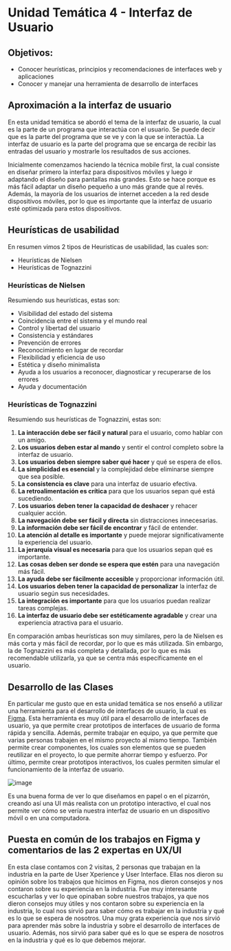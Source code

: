 # Unidad Temática 4 - Interfaz de Usuario

## Objetivos:

* Conocer heurísticas, principios y recomendaciones de interfaces web y aplicaciones
* Conocer y manejar una herramienta de desarrollo de interfaces

## Aproximación a la interfaz de usuario

En esta unidad temática se abordó el tema de la interfaz de usuario, la cual es la parte de un programa que interactúa con el usuario. Se puede decir que es la parte del programa que se ve y con la que se interactúa. La interfaz de usuario es la parte del programa que se encarga de recibir las entradas del usuario y mostrarle los resultados de sus acciones.

Inicialmente comenzamos haciendo la técnica mobile first, la cual consiste en diseñar primero la interfaz para dispositivos móviles y luego ir adaptando el diseño para pantallas más grandes. Esto se hace porque es más fácil adaptar un diseño pequeño a uno más grande que al revés. Además, la mayoría de los usuarios de internet acceden a la red desde dispositivos móviles, por lo que es importante que la interfaz de usuario esté optimizada para estos dispositivos.

## Heurísticas de usabilidad

En resumen vimos 2 tipos de Heuristicas de usabilidad, las cuales son:
* Heurísticas de Nielsen
* Heurísticas de Tognazzini

### Heurísticas de Nielsen

Resumiendo sus heurísticas, estas son:
* Visibilidad del estado del sistema
* Coincidencia entre el sistema y el mundo real
* Control y libertad del usuario
* Consistencia y estándares
* Prevención de errores
* Reconocimiento en lugar de recordar
* Flexibilidad y eficiencia de uso
* Estética y diseño minimalista
* Ayuda a los usuarios a reconocer, diagnosticar y recuperarse de los errores
* Ayuda y documentación

### Heurísticas de Tognazzini

Resumiendo sus heurísticas de Tognazzini, estas son:
1. **La interacción debe ser fácil y natural** para el usuario, como hablar con un amigo.
2. **Los usuarios deben estar al mando** y sentir el control completo sobre la interfaz de usuario.
3. **Los usuarios deben siempre saber qué hacer** y qué se espera de ellos.
4. **La simplicidad es esencial** y la complejidad debe eliminarse siempre que sea posible.
5. **La consistencia es clave** para una interfaz de usuario efectiva.
6. **La retroalimentación es crítica** para que los usuarios sepan qué está sucediendo.
7. **Los usuarios deben tener la capacidad de deshacer** y rehacer cualquier acción.
8. **La navegación debe ser fácil y directa** sin distracciones innecesarias.
9. **La información debe ser fácil de encontrar** y fácil de entender.
10. **La atención al detalle es importante** y puede mejorar significativamente la experiencia del usuario.
11. **La jerarquía visual es necesaria** para que los usuarios sepan qué es importante.
12. **Las cosas deben ser donde se espera que estén** para una navegación más fácil.
13. **La ayuda debe ser fácilmente accesible** y proporcionar información útil.
14. **Los usuarios deben tener la capacidad de personalizar** la interfaz de usuario según sus necesidades.
15. **La integración es importante** para que los usuarios puedan realizar tareas complejas.
16. **La interfaz de usuario debe ser estéticamente agradable** y crear una experiencia atractiva para el usuario.

En comparación ambas heurísticas son muy similares, pero la de Nielsen es más corta y más fácil de recordar, por lo que es más utilizada. Sin embargo, la de Tognazzini es más completa y detallada, por lo que es más recomendable utilizarla, ya que se centra más específicamente en el usuario.

## Desarrollo de las Clases

En particular me gusto que en esta unidad temática se nos enseñó a utilizar una herramienta para el desarrollo de interfaces de usuario, la cual es [Figma](https://www.figma.com/). Esta herramienta es muy útil para el desarrollo de interfaces de usuario, ya que permite crear prototipos de interfaces de usuario de forma rápida y sencilla. Además, permite trabajar en equipo, ya que permite que varias personas trabajen en el mismo proyecto al mismo tiempo. También permite crear componentes, los cuales son elementos que se pueden reutilizar en el proyecto, lo que permite ahorrar tiempo y esfuerzo. Por último, permite crear prototipos interactivos, los cuales permiten simular el funcionamiento de la interfaz de usuario.

![image](https://github.com/jumpert/Portafolio_ADA1/assets/88668277/77249136-3d7c-4299-adb6-7676fb0f460e)

Es una buena forma de ver lo que diseñamos en papel o en el pizarrón, creando así una UI más realista con un prototipo interactivo, el cual nos permite ver cómo se vería nuestra interfaz de usuario en un dispositivo móvil o en una computadora.

## Puesta en común de los trabajos en Figma y comentarios de las 2 expertas en UX/UI

En esta clase contamos con 2 visitas, 2 personas que trabajan en la industria en la parte de User Xperience y User Interface. Ellas nos dieron su opinión sobre los trabajos que hicimos en Figma, nos dieron consejos y nos contaron sobre su experiencia en la industria. Fue muy interesante escucharlas y ver lo que opinaban sobre nuestros trabajos, ya que nos dieron consejos muy útiles y nos contaron sobre su experiencia en la industria, lo cual nos sirvió para saber cómo es trabajar en la industria y qué es lo que se espera de nosotros.
Una muy grata experiencia que nos sirvió para aprender más sobre la industria y sobre el desarrollo de interfaces de usuario. Además, nos sirvió para saber qué es lo que se espera de nosotros en la industria y qué es lo que debemos mejorar. 
